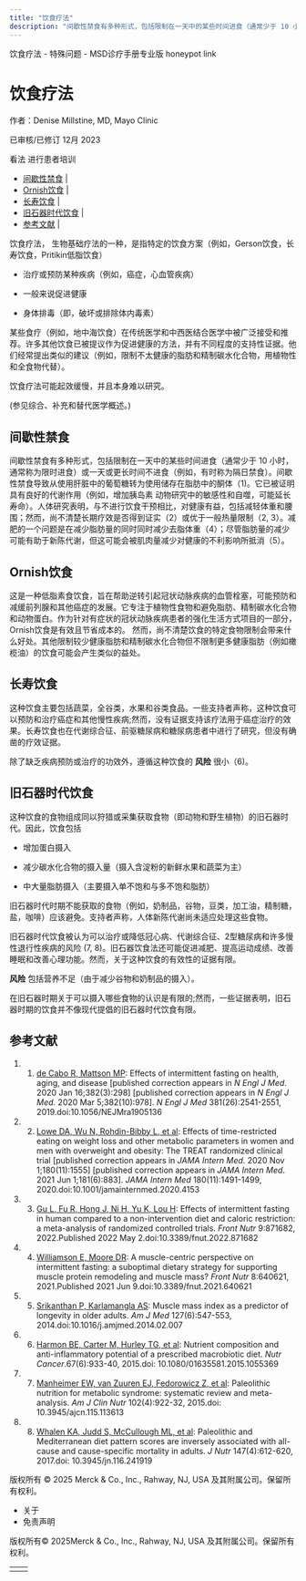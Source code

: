 ```yaml
---
title: "饮食疗法"
description: "间歇性禁食有多种形式，包括限制在一天中的某些时间进食（通常少于 10 小时，通常称为限时进食）或一天或更长时间不进食（例如，有时称为隔日禁食）。间歇性禁食导致从使用肝脏中的葡萄糖转为使用储存在脂肪中的酮体（1)。它已被证明具有良好的代谢作用（例如，增加胰岛素 动物研究中的敏感性和自噬，可能延长寿命）。人体研究表明，与不进行饮食干预相比，对健康有益，包括减轻体重和腰围；然而，尚不清楚长期疗效是否得到证实（2）或优于一般热量限制（2, 3）。减肥的一个问题是在减少脂肪量的同时同时减少去脂体重（4）；尽管脂肪量的减少可能有助于新陈代谢，但这可能会被肌肉量减少对健康的不利影响所抵消（5）。"
---
```


﻿饮食疗法 \- 特殊问题 \- MSD诊疗手册专业版 honeypot link

# 饮食疗法

作者：Denise Millstine, MD, Mayo Clinic

已审核/已修订 12月 2023

看法 进行患者培训

- [间歇性禁食](#间歇性禁食_v87251371_zh) \|
- [Ornish饮食](#Ornish饮食_v39504613_zh) \|
- [长寿饮食](#长寿饮食_v39504622_zh) \|
- [旧石器时代饮食](#旧石器时代饮食_v39504627_zh) \|
- [参考文献](#参考文献_v39504643_zh) \|

饮食疗法， 生物基础疗法的一种，是指特定的饮食方案（例如，Gerson饮食，长寿饮食，Pritikin低脂饮食）

- 治疗或预防某种疾病（例如，癌症，心血管疾病）

- 一般来说促进健康

- 身体排毒（即，破坏或排除体内毒素）


某些食疗（例如，地中海饮食）在传统医学和中西医结合医学中被广泛接受和推荐。许多其他饮食已被提议作为促进健康的方法，并有不同程度的支持性证据。他们经常提出类似的建议（例如，限制不太健康的脂肪和精制碳水化合物，用植物性和全食物代替）。

饮食疗法可能起效缓慢，并且本身难以研究。

(参见综合、补充和替代医学概述。)

## 间歇性禁食

间歇性禁食有多种形式，包括限制在一天中的某些时间进食（通常少于 10 小时，通常称为限时进食）或一天或更长时间不进食（例如，有时称为隔日禁食）。间歇性禁食导致从使用肝脏中的葡萄糖转为使用储存在脂肪中的酮体（1)。它已被证明具有良好的代谢作用（例如，增加胰岛素 动物研究中的敏感性和自噬，可能延长寿命）。人体研究表明，与不进行饮食干预相比，对健康有益，包括减轻体重和腰围；然而，尚不清楚长期疗效是否得到证实（2）或优于一般热量限制（2, 3）。减肥的一个问题是在减少脂肪量的同时同时减少去脂体重（4）；尽管脂肪量的减少可能有助于新陈代谢，但这可能会被肌肉量减少对健康的不利影响所抵消（5）。

## Ornish饮食

这是一种低脂素食饮食，旨在帮助逆转引起冠状动脉疾病的血管栓塞，可能预防和减缓前列腺和其他癌症的发展。它专注于植物性食物和避免脂肪、精制碳水化合物和动物蛋白。作为针对有症状的冠状动脉疾病患者的强化生活方式项目的一部分，Ornish饮食是有效且节省成本的。 然而，尚不清楚饮食的特定食物限制会带来什么好处。其他限制较少健康脂肪和精制碳水化合物但不限制更多健康脂肪（例如橄榄油）的饮食可能会产生类似的益处。

## 长寿饮食

这种饮食主要包括蔬菜，全谷类，水果和谷类食品。一些支持者声称，这种饮食可以预防和治疗癌症和其他慢性疾病;然而，没有证据支持该疗法用于癌症治疗的效果。长寿饮食也在代谢综合征、前驱糖尿病和糖尿病患者中进行了研究，但没有确凿的疗效证据。

除了缺乏疾病预防或治疗的功效外，遵循这种饮食的 **风险** 很小（6)。

## 旧石器时代饮食

这种饮食的食物组成同以狩猎或采集获取食物（即动物和野生植物）的旧石器时代。因此，饮食包括

- 增加蛋白摄入

- 减少碳水化合物的摄入量（摄入含淀粉的新鲜水果和蔬菜为主）

- 中大量脂肪摄入（主要摄入单不饱和与多不饱和脂肪）


旧石器时代时期不能获取的食物（例如，奶制品，谷物，豆类，加工油，精制糖，盐，咖啡）应该避免。支持者声称，人体新陈代谢尚未适应处理这些食物。

旧石器时代饮食被认为可以治疗或降低冠心病、代谢综合征、2型糖尿病和许多慢性退行性疾病的风险 (7, 8)。旧石器饮食法还可能促进减肥、提高运动成绩、改善睡眠和改善心理功能。然而，关于这种饮食的有效性的证据有限。

**风险** 包括营养不足（由于减少谷物和奶制品的摄入）。

在旧石器时期关于可以摄入哪些食物的认识是有限的;然而，一些证据表明，旧石器时期的饮食并不像现代提倡的旧石器时代饮食有限。

## 参考文献

1. 1. [de Cabo R, Mattson MP](https://pubmed.ncbi.nlm.nih.gov/31881139/): Effects of intermittent fasting on health, aging, and disease \[published correction appears in _N Engl J Med_. 2020 Jan 16;382(3):298\] \[published correction appears in _N Engl J Med._ 2020 Mar 5;382(10):978\]. _N Engl J Med_ 381(26):2541-2551, 2019.doi:10.1056/NEJMra1905136

2. 2. [Lowe DA, Wu N, Rohdin-Bibby L, et al](https://www.ncbi.nlm.nih.gov/pmc/articles/PMC7522780/): Effects of time-restricted eating on weight loss and other metabolic parameters in women and men with overweight and obesity: The TREAT randomized clinical trial \[published correction appears in _JAMA Intern Med_. 2020 Nov 1;180(11):1555\] \[published correction appears in _JAMA Intern Med_. 2021 Jun 1;181(6):883\]. _JAMA Intern Med_ 180(11):1491-1499, 2020.doi:10.1001/jamainternmed.2020.4153

3. 3. [Gu L, Fu R, Hong J, Ni H, Yu K, Lou H](https://www.ncbi.nlm.nih.gov/pmc/articles/PMC9108547/): Effects of intermittent fasting in human compared to a non-intervention diet and caloric restriction: a meta-analysis of randomized controlled trials. _Front Nutr_ 9:871682, 2022.Published 2022 May 2.doi:10.3389/fnut.2022.871682

4. 4. [Williamson E, Moore DR](https://www.ncbi.nlm.nih.gov/pmc/articles/PMC8219935/): A muscle-centric perspective on intermittent fasting: a suboptimal dietary strategy for supporting muscle protein remodeling and muscle mass? _Front Nutr_ 8:640621, 2021.Published 2021 Jun 9.doi:10.3389/fnut.2021.640621

5. 5. [Srikanthan P, Karlamangla AS](https://www.ncbi.nlm.nih.gov/pmc/articles/PMC4035379/): Muscle mass index as a predictor of longevity in older adults. _Am J Med_ 127(6):547-553, 2014.doi:10.1016/j.amjmed.2014.02.007

6. 6. [Harmon BE, Carter M, Hurley TG, et al](http://www.ncbi.nlm.nih.gov/pubmed/26212923): Nutrient composition and anti-inflammatory potential of a prescribed macrobiotic diet. _Nutr Cancer_.67(6):933-40, 2015.doi: 10.1080/01635581.2015.1055369

7. 7. [Manheimer EW, van Zuuren EJ, Fedorowicz Z, et al](http://www.ncbi.nlm.nih.gov/pubmed/26269362): Paleolithic nutrition for metabolic syndrome: systematic review and meta-analysis. _Am J Clin Nutr_ 102(4):922-32, 2015.doi: 10.3945/ajcn.115.113613

8. 8. [Whalen KA, Judd S, McCullough ML, et al](http://www.ncbi.nlm.nih.gov/pubmed/28179490): Paleolithic and Mediterranean diet pattern scores are inversely associated with all-cause and cause-specific mortality in adults. _J Nutr_ 147(4):612-620, 2017.doi: 10.3945/jn.116.241919




版权所有 © 2025
Merck & Co., Inc., Rahway, NJ, USA 及其附属公司。保留所有权利。

- 关于
- 免责声明

版权所有© 2025Merck & Co., Inc., Rahway, NJ, USA 及其附属公司。保留所有权利。

|     |     |
| --- | --- |
|  |  |